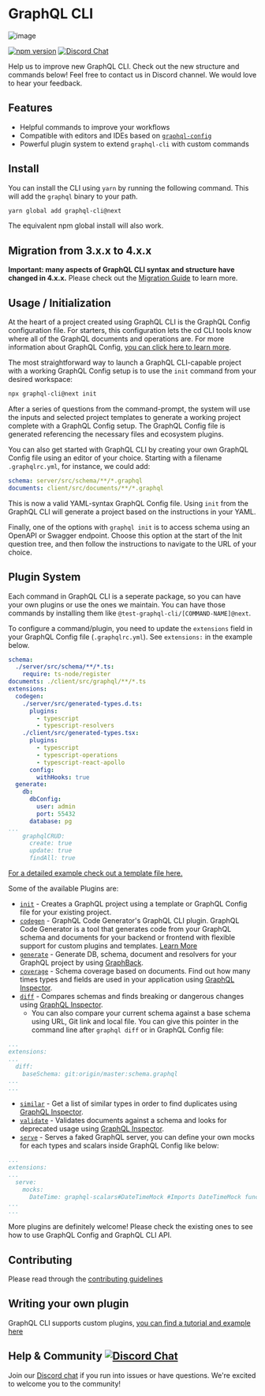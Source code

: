 # GraphQL CLI

![image](https://user-images.githubusercontent.com/20847995/67651234-85bf1500-f916-11e9-90e5-cb3bd0e6a338.png)

[![npm version](http://img.shields.io/npm/v/graphql-cli.svg?style=flat)](https://npmjs.org/package/graphql-cli "View this project on npm") [![Discord Chat](https://img.shields.io/discord/625400653321076807)](https://discord.gg/xud7bH)

Help us to improve new GraphQL CLI. Check out the new structure and commands below!
Feel free to contact us in Discord channel. We would love to hear your feedback.

## Features

- Helpful commands to improve your workflows
- Compatible with editors and IDEs based on [`graphql-config`](https://github.com/kamilkisiela/graphql-config)
- Powerful plugin system to extend `graphql-cli` with custom commands

## Install

You can install the CLI using `yarn` by running the following command. This will add the `graphql` binary to your path.

```sh
yarn global add graphql-cli@next
```

The equivalent npm global install will also work.

## Migration from 3.x.x to 4.x.x

**Important: many aspects of GraphQL CLI syntax and structure have changed in 4.x.x.** Please check out the [Migration Guide](./docs/MIGRATION.md) to learn more.

## Usage / Initialization

At the heart of a project created using GraphQL CLI is the GraphQL Config configuration file. For starters, this configuration lets the cd CLI tools know where all of the GraphQL documents and operations are. For more information about GraphQL Config, [you can click here to learn more](https://graphql-config.com/docs/introduction).

The most straightforward way to launch a GraphQL CLI-capable project with a working GraphQL Config setup is to use the `init` command from your desired workspace:

```sh
npx graphql-cli@next init
```

After a series of questions from the command-prompt, the system will use the inputs and selected project templates to generate a working project complete with a GraphQL Config setup. The GraphQL Config file is generated referencing the necessary files and ecosystem plugins.

You can also get started with GraphQL CLI by creating your own GraphQL Config file using an editor of your choice. Starting with a filename `.graphqlrc.yml`, for instance, we could add:

```yml
schema: server/src/schema/**/*.graphql
documents: client/src/documents/**/*.graphql
```

This is now a valid YAML-syntax GraphQL Config file. Using `init` from the GraphQL CLI will generate a project based on the instructions in your YAML.

Finally, one of the options with `graphql init` is to access schema using an OpenAPI or Swagger endpoint. Choose this option at the start of the Init question tree, and then follow the instructions to navigate to the URL of your choice.

## Plugin System

Each command in GraphQL CLI is a seperate package, so you can have your own plugins or use the ones we maintain. You can have those commands by installing them like `@test-graphql-cli/[COMMAND-NAME]@next`.

To configure a command/plugin, you need to update the `extensions` field in your GraphQL Config file (`.graphqlrc.yml`). See `extensions:` in the example below.

```yml
schema: 
  ./server/src/schema/**/*.ts:
    require: ts-node/register
documents: ./client/src/graphql/**/*.ts
extensions:
  codegen:
    ./server/src/generated-types.d.ts:
      plugins:
        - typescript
        - typescript-resolvers
    ./client/src/generated-types.tsx:
      plugins:
        - typescript
        - typescript-operations
        - typescript-react-apollo
      config:
        withHooks: true
  generate:
    db:
      dbConfig:
        user: admin
        port: 55432
      database: pg
...
    graphqlCRUD:
      create: true
      update: true
      findAll: true
```

 [For a detailed example check out a template file here.](https://github.com/ardatan/graphql-cli-template/blob/924c6dc880a06abe468c10bea369e249dcb2aa4c/.graphqlrc.yml#L5)

Some of the available Plugins are:

- [`init`](https://github.com/Urigo/graphql-cli/tree/focs/packages/commands/init) - Creates a GraphQL project using a template or GraphQL Config file for your existing project.
- [`codegen`](https://github.com/Urigo/graphql-cli/tree/master/packages/commands/codegen) - GraphQL Code Generator's GraphQL CLI plugin. GraphQL Code Generator is a tool that generates code from your GraphQL schema and documents for your backend or frontend with flexible support for custom plugins and templates. [Learn More](https://graphql-code-generator.com)
- [`generate`](https://github.com/Urigo/graphql-cli/tree/master/packages/commands/generate) - Generate DB, schema, document and resolvers for your GraphQL project by using [GraphBack](https://graphback.dev).
- [`coverage`](https://github.com/Urigo/graphql-cli/tree/master/packages/commands/coverage) - Schema coverage based on documents. Find out how many times types and fields are used in your application using [GraphQL Inspector](https://graphql-inspector.com/docs/essentials/coverage).
- [`diff`](https://github.com/Urigo/graphql-cli/tree/master/packages/commands/diff) - Compares schemas and finds breaking or dangerous changes using [GraphQL Inspector](https://graphql-inspector.com/docs/essentials/diff).
    - You can also compare your current schema against a base schema using URL, Git link and local file. You can give this pointer in the command line after `graphql diff` or in GraphQL Config file:

```yml
...
extensions:
...
  diff:
    baseSchema: git:origin/master:schema.graphql
...
...
```

- [`similar`](https://github.com/Urigo/graphql-cli/tree/master/packages/commands/similar) - Get a list of similar types in order to find duplicates using [GraphQL Inspector](https://graphql-inspector.com/docs/essentials/similar).
- [`validate`](https://github.com/Urigo/graphql-cli/tree/master/packages/commands/validate) - Validates documents against a schema and looks for deprecated usage using [GraphQL Inspector](https://graphql-inspector.com/docs/essentials/validate).
- [`serve`](https://github.com/Urigo/graphql-cli/tree/master/packages/commands/serve) - Serves a faked GraphQL server, you can define your own mocks for each types and scalars inside GraphQL Config like below:

```yml
...
extensions:
...
  serve:
    mocks:
      DateTime: graphql-scalars#DateTimeMock #Imports DateTimeMock function from graphql-scalars for mocking DateTimeMock
...
...
```

More plugins are definitely welcome! Please check the existing ones to see how to use GraphQL Config and GraphQL CLI API.

## Contributing

Please read through the [contributing guidelines](./CONTRIBUTING.md)

## Writing your own plugin

GraphQL CLI supports custom plugins, [you can find a tutorial and example here](./docs/CUSTOM_EXTENSION.md)

## Help & Community [![Discord Chat](https://img.shields.io/discord/625400653321076807)](https://discord.gg/xud7bH9)

Join our [Discord chat](https://discord.gg/xud7bH9) if you run into issues or have questions. We're excited to welcome you to the community!
